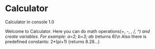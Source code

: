 # Calculator
Calculator in console 1.0

Welcome to Calculator.
Here you can do math operations(+, -, *, /, ^) and create variables.
For example:
a=2; b=3; a*b (returns 6)\n
Also there is predefined constants:
2*(pi+1) (returns 8.28...)

